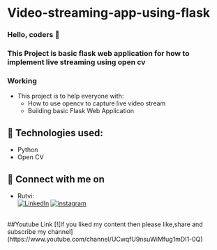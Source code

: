 # Video-streaming-app-using-flask

### Hello, coders 👋
### This Project is basic flask web application for how to implement live streaming using open cv

### Working
* This project is to help everyone with:
  * How to use opencv to capture live video stream
  * Building basic Flask Web Application

## 🔧 Technologies used:
* Python
* Open CV


## 🤝 Connect with me on

* Rutvi:
<br> [![LinkedIn](https://img.shields.io/badge/linkedin-%230077B5.svg?&style=for-the-badge&logo=linkedin&logoColor=white)](https://www.linkedin.com/in/rutvi-rajesh-5baa641a4/)
[![instagram](https://img.shields.io/badge/instagram-%23E4405F.svg?&style=for-the-badge&logo=instagram&logoColor=white)](https://www.instagram.com/tech_opedia/)

<br>
##Youtube Link
[![If you liked my content then please like,share and subscribe my channel](https://www.youtube.com/channel/UCwqfU9nsuWiMfug1mDI1-0Q)

